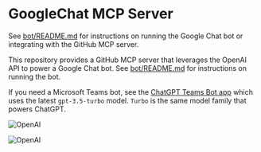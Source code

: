 # GoogleChat MCP Server


See [bot/README.md](./bot/README.md) for instructions on running the Google Chat bot or integrating with the GitHub MCP server.

This repository provides a GitHub MCP server that leverages the OpenAI API to power a Google Chat bot. See [bot/README.md](./bot/README.md) for instructions on running the bot.


If you need a Microsoft Teams bot, see the [ChatGPT Teams Bot app](https://github.com/formulahendry/chatgpt-teams-bot) which uses the latest `gpt-3.5-turbo` model. `Turbo` is the same model family that powers ChatGPT.

![OpenAI](./bot/images/openai-chat.png)


![OpenAI](./bot/images/openai-chat.png)

